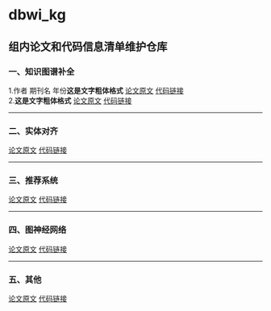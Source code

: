 # dbwi_kg
## 组内论文和代码信息清单维护仓库
### 一、知识图谱补全
1.作者 期刊名 年份**这是文字粗体格式**
[论文原文](http://gitcafe.com)
[代码链接](http://gitcafe.com)  
2.**这是文字粗体格式**
[论文原文](http://gitcafe.com)
[代码链接](http://gitcafe.com)  
*** 
### 二、实体对齐
[论文原文](http://gitcafe.com)
[代码链接](http://gitcafe.com)
*** 
### 三、推荐系统
[论文原文](http://gitcafe.com)
[代码链接](http://gitcafe.com)
*** 
### 四、图神经网络
[论文原文](http://gitcafe.com)
[代码链接](http://gitcafe.com)
*** 
### 五、其他
[论文原文](http://gitcafe.com)
[代码链接](http://gitcafe.com)
